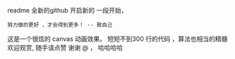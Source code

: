 readme  全新的github 开启新的 一段开始， 
	
	努力做的更好 ，才会得到更多！ -- 致自己
这是一个很炫的 canvas  动画效果。 短短不到300 行的代码 ，算法也相当的精髓 欢迎观赏, 随手请点赞 谢谢 @ ，  哈哈哈哈